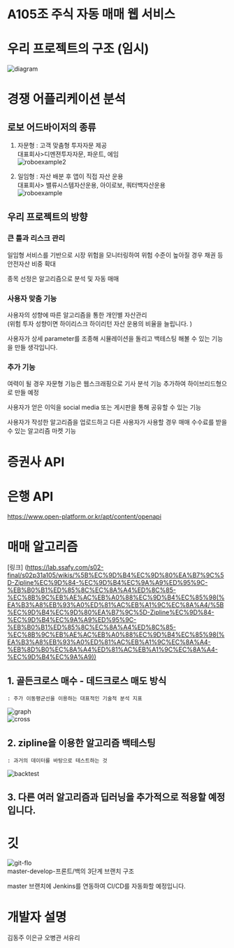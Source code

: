 # **A105조 주식 자동 매매 웹 서비스**

# 우리 프로젝트의 구조 (임시)
![diagram](/readme/diagram.png)    

# 경쟁 어플리케이션 분석
## 로보 어드바이저의 종류
1. 자문형 : 고객 맞춤형 투자자문 제공    
    대표회사>디멘젼투자자문, 파운트, 에임    
![roboexample2](/readme/roboexample2.png)    

2. 일임형 : 자산 배분 후 앱이 직접 자산 운용    
    대표회사> 밸류시스템자산운용, 아이로보, 쿼터백자산운용    
![roboexample](/readme/roboexample.png)    

## 우리 프로젝트의 방향
### 큰 틀과 리스크 관리
일임형 서비스를 기반으로 시장 위험을 모니터링하여 위험 수준이 높아질 경우 채권 등 안전자산 비중 확대    

종목 선정은 알고리즘으로 분석 및 자동 매매    
### 사용자 맞춤 기능
사용자의 성향에 따른 알고리즘을 통한 개인별 자산관리    
    (위험 투자 성향이면 하이리스크 하이리턴 자산 운용의 비율을 늘립니다. )

사용자가 상세 parameter를 조종해 시뮬레이션을 돌리고 백테스팅 해볼 수 있는 기능을 만들 생각입니다.     
### 추가 기능 
여력이 될 경우 자문형 기능은 웹스크래핑으로 기사 분석 기능 추가하여 하이브리드형으로 만들 예정    

사용자가 얻은 이익을 social media 또는 게시판을 통해 공유할 수 있는 기능 

사용자가 작성한 알고리즘을 업로드하고 다른 사용자가 사용할 경우 매매 수수료를 받을 수 있는 알고리즘 마켓 기능

# 증권사 API

# 은행 API
https://www.open-platform.or.kr/apt/content/openapi    

# 매매 알고리즘
[링크] (https://lab.ssafy.com/s02-final/s02p31a105/wikis/%5B%EC%9D%B4%EC%9D%80%EA%B7%9C%5D-Zipline%EC%9D%84-%EC%9D%B4%EC%9A%A9%ED%95%9C-%EB%B0%B1%ED%85%8C%EC%8A%A4%ED%8C%85-%EC%8B%9C%EB%AE%AC%EB%A0%88%EC%9D%B4%EC%85%98(%EA%B3%A8%EB%93%A0%ED%81%AC%EB%A1%9C%EC%8A%A4/%5B%EC%9D%B4%EC%9D%80%EA%B7%9C%5D-Zipline%EC%9D%84-%EC%9D%B4%EC%9A%A9%ED%95%9C-%EB%B0%B1%ED%85%8C%EC%8A%A4%ED%8C%85-%EC%8B%9C%EB%AE%AC%EB%A0%88%EC%9D%B4%EC%85%98(%EA%B3%A8%EB%93%A0%ED%81%AC%EB%A1%9C%EC%8A%A4-%EB%8D%B0%EC%8A%A4%ED%81%AC%EB%A1%9C%EC%8A%A4-%EC%9D%B4%EC%9A%A9))    

## 1. 골든크로스 매수 - 데드크로스 매도 방식    
    : 주가 이동평균선을 이용하는 대표적인 기술적 분석 지표    
![graph](/readme/graphexample.png)    
![cross](/readme/cross.png)    

## 2. zipline을 이용한 알고리즘 백테스팅    
    : 과거의 데이터를 바탕으로 테스트하는 것    
![backtest](/readme/backtest.png)    

## 3. 다른 여러 알고리즘과 딥러닝을 추가적으로 적용할 예정입니다.    

# 깃
![git-flo](/readme/git-flow.png)    
master-develop-프론트/백의 3단계 브랜치 구조    

master 브랜치에 Jenkins를 연동하여 CI/CD를 자동화할 예정입니다.     

# 개발자 설명
김동주 이은규 오병관 서유리